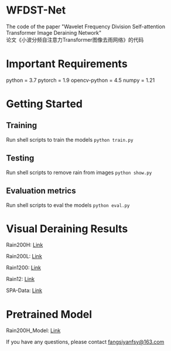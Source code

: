 # WFDST-Net
The code of the paper "Wavelet Frequency Division Self-attention Transformer Image Deraining Network"<br>
论文《小波分频自注意力Transformer图像去雨网络》的代码

# Important Requirements
python = 3.7
pytorch = 1.9
opencv-python = 4.5
numpy = 1.21

# Getting Started
## Training
Run shell scripts to train the models
`python train.py`

## Testing
Run shell scripts to remove rain from images
`python show.py`

## Evaluation metrics
Run shell scripts to eval the models
`python eval.py`

# Visual Deraining Results
Rain200H: [Link](https://pan.baidu.com/s/1SIJtC0uyrrHF9cUj6GnjQQ?pwd=1314)

Rain200L: [Link](https://pan.baidu.com/s/1ZD2G1_NuSRMVadQn3F1tRA?pwd=1314)

Rain1200: [Link](https://pan.baidu.com/s/1-bMHbhaRxtSIckAenhYcvQ?pwd=1314)

Rain12: [Link](https://pan.baidu.com/s/1ZjmXWOqIZU6LU0ljbJhS2Q?pwd=1314 )

SPA-Data: [Link](https://pan.baidu.com/s/15XIO7BMILbUaOqVu7_NJ_g?pwd=1314 )

# Pretrained Model
Rain200H_Model: [Link](https://pan.baidu.com/s/1YX-IHZTNSnUCImgxFxhAQw?pwd=1314 )

If you have any questions, please contact fangsiyanfsy@163.com

